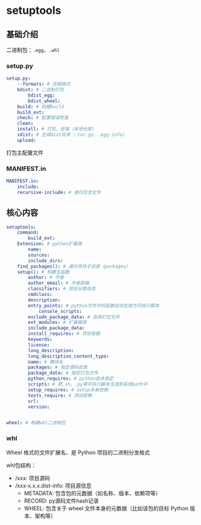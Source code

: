 # setuptools

## 基础介绍


二进制包：`.egg`、`.whl`








### setup.py
```yaml
setup.py:
    --formats: # 压缩格式
    bdist: # 二进制打包
        bdist_egg:
        bdist_wheel:
    build: # 构建build
    build_ext:
    check: # 配置错误检查
    clean:
    install: # 打包、安装（本地仓库）
    sdist: # 生成dist目录（.tar.gz、.egg-info）
    upload:
```

打包主配置文件



### MANIFEST.in
```yaml
MANIFEST.in:
    include:
    recursive-include: # 递归包含文件
```




## 核心内容
```yaml
setuptools:
    command:
        build_ext:
    Extension: # python扩展类
        name:
        sources:
        include_dirs:
    find_packages(): # 递归寻找子目录（packages）
    setup(): # 构建主函数
        author: # 作者
        author_email: # 作者邮箱
        classifiers: # 项目分类信息
        cmdclass:
        description:
        entry_points: # python文件中的函数自动生成为可执行脚本
            console_scripts:
        exclude_package_data: # 去除打包文件
        ext_modules: # 扩展编译
        include_package_data:
        install_requires: # 项目依赖
        keywords:
        license:
        long_description:
        long_description_content_type:
        name: # 模块名
        packages: # 指定源码目录
        package_data: # 指定打包文件
        python_requires: # python版本限定
        scripts: # 把.sh、.py等可执行脚本生成到系统path中
        setup_requires: # setup本身依赖
        tests_require: # 测试依赖
        url:
        version:


wheel: # 构建whl二进制包

```



### whl

Wheel 格式的文件扩展名、是 Python 项目的二进制分发格式

whl包结构：
- /xxx: 项目源码
- /xxx-x.x.x.dist-info: 项目源信息
    - METADATA: 包含包的元数据（如名称、版本、依赖项等）
    - RECORD: py源码文件hash记录
    - WHEEL: 包含关于 wheel 文件本身的元数据（比如该包的目标 Python 版本、架构等）

